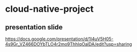 # cloud-native-project

## presentation slide
https://docs.google.com/presentation/d/1I4uV5H05-4s9Gr_VZ466DOYbTLO4r2mo9ThhIqOalDA/edit?usp=sharing

## 